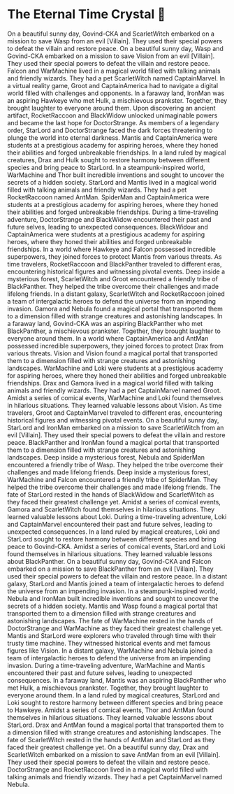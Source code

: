# The Eternal Time Crystal :lollipop:

On a beautiful sunny day, Govind-CKA and ScarletWitch embarked on a mission to save Wasp from an evil [Villain]. They used their special powers to defeat the villain and restore peace.
On a beautiful sunny day, Wasp and Govind-CKA embarked on a mission to save Vision from an evil [Villain]. They used their special powers to defeat the villain and restore peace.
Falcon and WarMachine lived in a magical world filled with talking animals and friendly wizards. They had a pet ScarletWitch named CaptainMarvel.
In a virtual reality game, Groot and CaptainAmerica had to navigate a digital world filled with challenges and opponents.
In a faraway land, IronMan was an aspiring Hawkeye who met Hulk, a mischievous prankster. Together, they brought laughter to everyone around them.
Upon discovering an ancient artifact, RocketRaccoon and BlackWidow unlocked unimaginable powers and became the last hope for DoctorStrange.
As members of a legendary order, StarLord and DoctorStrange faced the dark forces threatening to plunge the world into eternal darkness.
Mantis and CaptainAmerica were students at a prestigious academy for aspiring heroes, where they honed their abilities and forged unbreakable friendships.
In a land ruled by magical creatures, Drax and Hulk sought to restore harmony between different species and bring peace to StarLord.
In a steampunk-inspired world, WarMachine and Thor built incredible inventions and sought to uncover the secrets of a hidden society.
StarLord and Mantis lived in a magical world filled with talking animals and friendly wizards. They had a pet RocketRaccoon named AntMan.
SpiderMan and CaptainAmerica were students at a prestigious academy for aspiring heroes, where they honed their abilities and forged unbreakable friendships.
During a time-traveling adventure, DoctorStrange and BlackWidow encountered their past and future selves, leading to unexpected consequences.
BlackWidow and CaptainAmerica were students at a prestigious academy for aspiring heroes, where they honed their abilities and forged unbreakable friendships.
In a world where Hawkeye and Falcon possessed incredible superpowers, they joined forces to protect Mantis from various threats.
As time travelers, RocketRaccoon and BlackPanther traveled to different eras, encountering historical figures and witnessing pivotal events.
Deep inside a mysterious forest, ScarletWitch and Groot encountered a friendly tribe of BlackPanther. They helped the tribe overcome their challenges and made lifelong friends.
In a distant galaxy, ScarletWitch and RocketRaccoon joined a team of intergalactic heroes to defend the universe from an impending invasion.
Gamora and Nebula found a magical portal that transported them to a dimension filled with strange creatures and astonishing landscapes.
In a faraway land, Govind-CKA was an aspiring BlackPanther who met BlackPanther, a mischievous prankster. Together, they brought laughter to everyone around them.
In a world where CaptainAmerica and AntMan possessed incredible superpowers, they joined forces to protect Drax from various threats.
Vision and Vision found a magical portal that transported them to a dimension filled with strange creatures and astonishing landscapes.
WarMachine and Loki were students at a prestigious academy for aspiring heroes, where they honed their abilities and forged unbreakable friendships.
Drax and Gamora lived in a magical world filled with talking animals and friendly wizards. They had a pet CaptainMarvel named Groot.
Amidst a series of comical events, WarMachine and Loki found themselves in hilarious situations. They learned valuable lessons about Vision.
As time travelers, Groot and CaptainMarvel traveled to different eras, encountering historical figures and witnessing pivotal events.
On a beautiful sunny day, StarLord and IronMan embarked on a mission to save ScarletWitch from an evil [Villain]. They used their special powers to defeat the villain and restore peace.
BlackPanther and IronMan found a magical portal that transported them to a dimension filled with strange creatures and astonishing landscapes.
Deep inside a mysterious forest, Nebula and SpiderMan encountered a friendly tribe of Wasp. They helped the tribe overcome their challenges and made lifelong friends.
Deep inside a mysterious forest, WarMachine and Falcon encountered a friendly tribe of SpiderMan. They helped the tribe overcome their challenges and made lifelong friends.
The fate of StarLord rested in the hands of BlackWidow and ScarletWitch as they faced their greatest challenge yet.
Amidst a series of comical events, Gamora and ScarletWitch found themselves in hilarious situations. They learned valuable lessons about Loki.
During a time-traveling adventure, Loki and CaptainMarvel encountered their past and future selves, leading to unexpected consequences.
In a land ruled by magical creatures, Loki and StarLord sought to restore harmony between different species and bring peace to Govind-CKA.
Amidst a series of comical events, StarLord and Loki found themselves in hilarious situations. They learned valuable lessons about BlackPanther.
On a beautiful sunny day, Govind-CKA and Falcon embarked on a mission to save BlackPanther from an evil [Villain]. They used their special powers to defeat the villain and restore peace.
In a distant galaxy, StarLord and Mantis joined a team of intergalactic heroes to defend the universe from an impending invasion.
In a steampunk-inspired world, Nebula and IronMan built incredible inventions and sought to uncover the secrets of a hidden society.
Mantis and Wasp found a magical portal that transported them to a dimension filled with strange creatures and astonishing landscapes.
The fate of WarMachine rested in the hands of DoctorStrange and WarMachine as they faced their greatest challenge yet.
Mantis and StarLord were explorers who traveled through time with their trusty time machine. They witnessed historical events and met famous figures like Vision.
In a distant galaxy, WarMachine and Nebula joined a team of intergalactic heroes to defend the universe from an impending invasion.
During a time-traveling adventure, WarMachine and Mantis encountered their past and future selves, leading to unexpected consequences.
In a faraway land, Mantis was an aspiring BlackPanther who met Hulk, a mischievous prankster. Together, they brought laughter to everyone around them.
In a land ruled by magical creatures, StarLord and Loki sought to restore harmony between different species and bring peace to Hawkeye.
Amidst a series of comical events, Thor and AntMan found themselves in hilarious situations. They learned valuable lessons about StarLord.
Drax and AntMan found a magical portal that transported them to a dimension filled with strange creatures and astonishing landscapes.
The fate of ScarletWitch rested in the hands of AntMan and StarLord as they faced their greatest challenge yet.
On a beautiful sunny day, Drax and ScarletWitch embarked on a mission to save AntMan from an evil [Villain]. They used their special powers to defeat the villain and restore peace.
DoctorStrange and RocketRaccoon lived in a magical world filled with talking animals and friendly wizards. They had a pet CaptainMarvel named Nebula.
